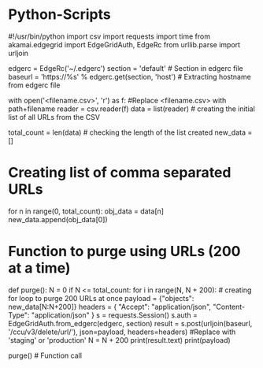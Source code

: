 # Python-Scripts
#!/usr/bin/python
import csv
import requests
import time
from akamai.edgegrid import EdgeGridAuth, EdgeRc
from urllib.parse import urljoin

edgerc = EdgeRc('~/.edgerc')
section = 'default' # Section in edgerc file
baseurl = 'https://%s' % edgerc.get(section, 'host') # Extracting hostname from edgerc file

with open('<filename.csv>', 'r') as f: #Replace <filename.csv> with path+filename
	reader = csv.reader(f)
	data = list(reader) # creating the initial list of all URLs from the CSV

total_count = len(data) # checking the length of the list created
new_data = []

# Creating list of comma separated URLs
for n in range(0, total_count):
	obj_data = data[n]
	new_data.append(obj_data[0])

# Function to purge using URLs (200 at a time)
def purge(): 
	N = 0
	if N <= total_count:
		for i in range(N, N + 200): # creating for loop to purge 200 URLs at once
			payload = {"objects": new_data[N:N+200]}
			headers = {
    			"Accept": "application/json",
    			"Content-Type": "application/json"
			}
			s = requests.Session()
			s.auth = EdgeGridAuth.from_edgerc(edgerc, section)
			result = s.post(urljoin(baseurl, '/ccu/v3/delete/url/<network>'), json=payload, headers=headers) #Replace <network> with 'staging' or 'production'
			N = N + 200
			print(result.text)
		print(payload) 

purge() # Function call
